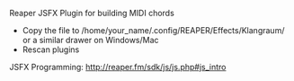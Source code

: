 Reaper JSFX Plugin for building MIDI chords

- Copy the file to /home/your_name/.config/REAPER/Effects/Klangraum/ or a similar drawer on Windows/Mac
- Rescan plugins

JSFX Programming: http://reaper.fm/sdk/js/js.php#js_intro
